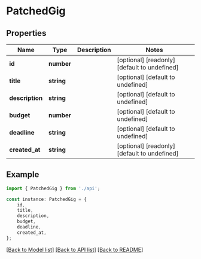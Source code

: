 # PatchedGig


## Properties

Name | Type | Description | Notes
------------ | ------------- | ------------- | -------------
**id** | **number** |  | [optional] [readonly] [default to undefined]
**title** | **string** |  | [optional] [default to undefined]
**description** | **string** |  | [optional] [default to undefined]
**budget** | **number** |  | [optional] [default to undefined]
**deadline** | **string** |  | [optional] [default to undefined]
**created_at** | **string** |  | [optional] [readonly] [default to undefined]

## Example

```typescript
import { PatchedGig } from './api';

const instance: PatchedGig = {
    id,
    title,
    description,
    budget,
    deadline,
    created_at,
};
```

[[Back to Model list]](../README.md#documentation-for-models) [[Back to API list]](../README.md#documentation-for-api-endpoints) [[Back to README]](../README.md)
